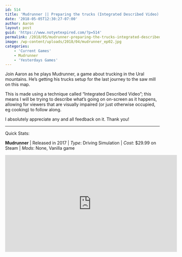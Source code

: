 ```yaml
---
id: 514
title: 'Mudrunner || Preparing the trucks (Integrated Described Video) EP02'
date: '2018-05-05T12:30:27-07:00'
author: Aaron
layout: post
guid: 'https://www.notyetexpired.com/?p=514'
permalink: /2018/05/mudrunner-preparing-the-trucks-integrated-described-video-ep02/
image: /wp-content/uploads/2018/04/mudrunner_ep02.jpg
categories:
    - 'Current Games'
    - Mudrunner
    - 'Yesterdays Games'
---
```


Join Aaron as he plays Mudrunner, a game about trucking in the Ural mountains. He’s getting his trucks setup for the last journey to the saw mill on this map.

This is made using a technique called “Integrated Described Video”; this means I will be trying to describe what’s going on on-screen as it happens, allowing for viewers that are visually impaired (or just otherwise occupied, eg cooking) to follow along.

I absolutely appreciate any and all feedback on it. Thank you!

- - - - - -

Quick Stats:

**Mudrunner** | Released in 2017 | *Type*: Driving Simulation | *Cost*: $29.99 on Steam | *Mods*: None, Vanilla game

<iframe allowfullscreen="allowfullscreen" frameborder="0" height="315" loading="lazy" src="https://www.youtube.com/embed/eTa1LAtqfsc" width="560"></iframe>